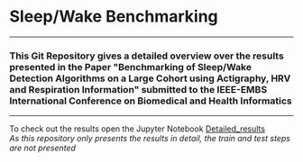 # Sleep/Wake Benchmarking
***
### This Git Repository gives a detailed overview over the results presented in the Paper "Benchmarking of Sleep/Wake Detection Algorithms on a Large Cohort using Actigraphy, HRV and Respiration Information" submitted to the IEEE-EMBS International Conference on Biomedical and Health Informatics
***
To check out the results open the Jupyter Notebook [Detailed_results](https://github.com/mad-lab-fau/sleep-wake-benchmarking/blob/main/Detailed_results.ipynb) <br>
_As this repository only presents the results in detail, the train and test steps are not presented_